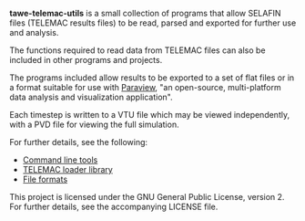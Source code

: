 **tawe-telemac-utils** is a small collection of programs that allow SELAFIN files
(TELEMAC results files) to be read, parsed and exported for further use and
analysis.

The functions required to read data from TELEMAC files can also be included in
other programs and projects.

The programs included allow results to be exported to a set of flat files or in
a format suitable for use with [Paraview](www.paraview.org), "an open-source,
multi-platform data analysis and visualization application".

Each timestep is written to a VTU file which may be viewed independently, with
a PVD file for viewing the full simulation.

For further details, see the following:
 * [Command line tools](doc/md/utils.md)
 * [TELEMAC loader library](doc/md/loader.md)
 * [File formats](doc/md/formats.md)

This project is licensed under the GNU General Public License, version 2.
For further details, see the accompanying LICENSE file.
